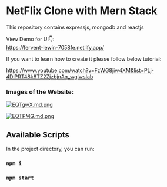 # NetFlix Clone with Mern Stack 

This repository contains expressjs, mongodb and reactjs

View Demo for UI👇: <br />
https://fervent-lewin-7058fe.netlify.app/
<br />

If you want to learn how to create it please follow below tutorial:

https://www.youtube.com/watch?v=FzWG8jiw4XM&list=PLj-4DlPRT48k8TZ2ZjzbjnAq_wgIwsIab

### Images of the Website:

[![EQTgwX.md.png](https://iili.io/EQTgwX.md.png)](https://freeimage.host/i/EQTgwX)

[![EQTPMG.md.png](https://iili.io/EQTPMG.md.png)](https://freeimage.host/i/EQTPMG)


## Available Scripts

In the project directory, you can run:

### `npm i`

### `npm start`

